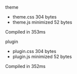 theme

 - theme.css       304 bytes
 - theme.js       minimized       52 bytes

Compiled in 353ms

 plugin

 - plugin.css       304 bytes
 - plugin.js       minimized       52 bytes

Compiled in 352ms